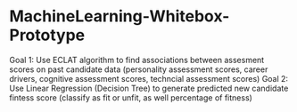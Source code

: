 # MachineLearning-Whitebox-Prototype
Goal 1: Use ECLAT algorithm to find associations between assesment scores on past candidate data (personality assessment scores, career drivers, cognitive assessment scores, techncial assessment scores)
Goal 2: Use Linear Regression (Decision Tree) to generate predicted new candidate fintess score (classify as fit or unfit, as well percentage of fitness)
